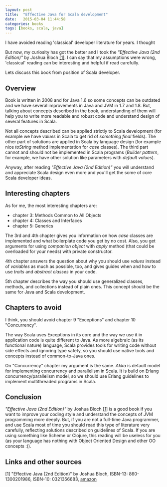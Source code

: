 ```yaml
---
layout: post
title:  "Effective Java for Scala development"
date:   2015-03-04 11:44:58
categories: books
tags: [books, scala, java]
---
```


I have avoided reading 'classical' developer literature for years. I thought

But now, my curiosity has got the better and I took the _"Effective Java (2nd Edition)"_ by Joshua Bloch [\[1\]](#1). I can say that my assumptions were wrong, 'classical' reading can be interesting and helpful if read carefully.

Lets discuss this book from position of Scala developer.

## Overview

Book is written in 2008 and for Java 1.6 so some concepts can be outdated and we have several improvements in Java and JVM in 1.7 and 1.8. But, talking about concepts described in the book, understanding of them will help you to write more readable and robust code and understand design of several features in Scala.

Not all concepts described can be applied strictly to Scala development (for example we have _values_ in Scala to get rid of _something final_ fields). The other part of solutions are applied in Scala by language design (for example nice _toString_ method implementation for _case_ classes). The third part cannot and should not be implemented in Scala programs (_Builder pattern_, for example, we have other solution like parameters with _default values_).

Anyway, after reading _"Effective Java (2nd Edition)"_ you will understand and appreciate Scala design even more and you'll get the some of core Scala developer ideas.

## Interesting chapters

As for me, the most interesting chapters are:

* chapter 3: Methods Common to All Objects
* chapter 4: Classes and Interfaces
* chapter 5: Generics

The 3rd and 4th chapter gives you information on how _case_ classes are implemented and what boilerplate code you get by no cost. Also, you get arguments for using _companion object_ with _apply_ method (that could be overloaded for your needs) with private constructor.

4th chapter answers the question about why you should use _values_ instead of _variables_ as much as possible, too, and gives guides when and how to use _traits_ and _abstract classes_ in your code.

5th chapter describes the way you should use generalized classes, methods, and collections instead of plain ones. This concept should be the same for Java and Scala development.

## Chapters to avoid

I think, you should avoid chapter 9 "Exceptions" and chapter 10 "Concurrency".

The way Scala uses Exceptions in its core and the way we use it in application code is quite different to Java. As more algebraic (as its functional nature) language, Scala provides tools for writing code without side effects and ignoring type safety, so you should use native tools and concepts instead of common-to-Java ones.

On "Concurrency" chapter my argument is the same. _Akka_ is default model for implementing concurrency and parallelism in Scala.
It is build on Erlang concurrency/parallelism model, so we should use Erlang guidelines to implement multithreaded programs in Scala.

## Conclusion

_"Effective Java (2nd Edition)"_ by Joshua Bloch [\[1\]](#1) is a good book if you want to improve your coding style and understand the concepts of JVM programming more deeply.
But, if you are not a full-time Java programmer, and use Scala most of time you should read this type of literature very carefully, reflecting solutions described on guidelines of Scala.
If you are using something like Scheme or Clojure, this reading will be useless for you (as your language has nothing with Object Oriented Design and other OO concepts :)). 

## Links and other sources

[1<a name="1"></a>] "Effective Java (2nd Edition)" by Joshua Bloch, ISBN-13: 860-1300201986, ISBN-10: 0321356683, [amazon](http://www.amazon.com/Effective-Java-Edition-Joshua-Bloch/dp/0321356683)
